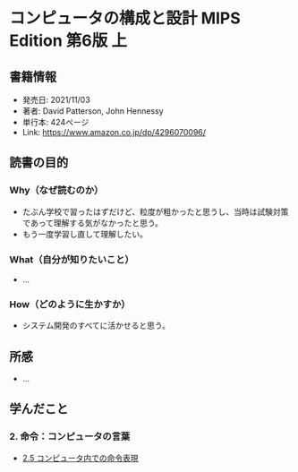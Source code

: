 # コンピュータの構成と設計 MIPS Edition 第6版 上

## 書籍情報

- 発売日: 2021/11/03
- 著者: David Patterson, John Hennessy
- 単行本: 424ページ
- Link: https://www.amazon.co.jp/dp/4296070096/


## 読書の目的

### Why（なぜ読むのか）

- たぶん学校で習ったはずだけど、粒度が粗かったと思うし、当時は試験対策であって理解する気がなかったと思う。
- もう一度学習し直して理解したい。

### What（自分が知りたいこと）

- ...

### How（どのように生かすか）

- システム開発のすべてに活かせると思う。

## 所感

- ...

## 学んだこと

### 2. 命令：コンピュータの言葉

- [2.5 コンピュータ内での命令表現](./20220502-computer-architecture-6th-book1-c2-05.md)
